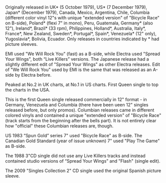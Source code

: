 Originally released in UK\* (5 October 1979), US\* (7 December 1979), Japan\* (December 1979), Canada, Mexico, Argentina, Chile, Columbia (different color vinyl 12"s with unique "extended version" of "Bicycle Race" on B-side), Poland\* (flexi 7" in mono), Peru, Guatemala, Germany\* (also 12"), Ireland\*, Brazil\* (33 rpm), Philippines, Holland\*, Australia, Italy\*, France\*, New Zealand, Sweden\*, Portugal\*, Spain\*, Venezuela\* (12" only), Yugoslavia\*, Bolivia, Ecuador. Only releases in countries indicated by \* had picture sleeves.

EMI used "We Will Rock You" (fast) as a B-side, while Electra used "Spread Your Wings", both “Live Killers” versions. The Japanese release had a slightly different edit of "Spread Your Wings" as other Electra releases. Edit of "We Will Rock You" used by EMI is the same that was released as an A-side by Electra before.

Peaked at No.2 in UK charts, at No.1 in US charts. First Queen single to top the charts in the USA.

This is the first Queen single released commercially in 12" format - in Germany, Venezuela and Columbia (there have been ueen 12" singles released before, but only promos). Columbian releases came in different colored vinyls and contained a unique "extended version" of "Bicycle Race" (track starts from the beginning after the bells part). It is not entirely clear how "official" these Columbian releases are, though.

US 1983 “Spun Gold” series 7" used "Bicycle Race" as B-side. The Canadian Gold Standard (year of issue unknown) 7" used "Play The Game" as B-side.

The 1988 3"CD single did not use any Live Killers tracks and instead contained studio versions of “Spread Your Wings” and "Flash" (single edit).

The 2009 "Singles Collection 2" CD single used the original Spanish picture sleeve.
